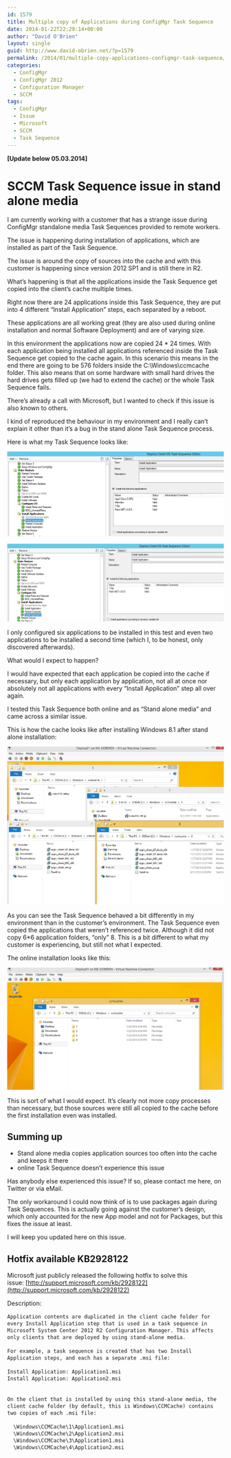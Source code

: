 ```yaml
---
id: 1579
title: Multiple copy of Applications during ConfigMgr Task Sequence
date: 2014-01-22T22:29:14+00:00
author: "David O'Brien"
layout: single
guid: http://www.david-obrien.net/?p=1579
permalink: /2014/01/multiple-copy-applications-configmgr-task-sequence/
categories:
  - ConfigMgr
  - ConfigMgr 2012
  - Configuration Manager
  - SCCM
tags:
  - ConfigMgr
  - Issue
  - Microsoft
  - SCCM
  - Task Sequence
---
```

**[Update below 05.03.2014]**

# SCCM Task Sequence issue in stand alone media

I am currently working with a customer that has a strange issue during ConfigMgr standalone media Task Sequences provided to remote workers.

The issue is happening during installation of applications, which are installed as part of the Task Sequence.

The issue is around the copy of sources into the cache and with this customer is happening since version 2012 SP1 and is still there in R2.

What’s happening is that all the applications inside the Task Sequence get copied into the client’s cache multiple times.

Right now there are 24 applications inside this Task Sequence, they are put into 4 different “Install Application” steps, each separated by a reboot.

These applications are all working great (they are also used during online installation and normal Software Deployment) and are of varying size.

In this environment the applications now are copied 24 * 24 times. With each application being installed all applications referenced inside the Task Sequence get copied to the cache again. In this scenario this means in the end there are going to be 576 folders inside the C:\Windows\ccmcache folder. This also means that on some hardware with small hard drives the hard drives gets filled up (we had to extend the cache) or the whole Task Sequence fails.

There’s already a call with Microsoft, but I wanted to check if this issue is also known to others.

I kind of reproduced the behaviour in my environment and I really can’t explain it other than it’s a bug in the stand alone Task Sequence process.

Here is what my Task Sequence looks like:

![SCCM Task Sequence](/media/2014/01/TS1.jpg)

![SCCM Task Sequence](/media/2014/01/ts2.jpg)

I only configured six applications to be installed in this test and even two applications to be installed a second time (which I, to be honest, only discovered afterwards).

What would I expect to happen?

I would have expected that each application be copied into the cache if necessary, but only each application by application, not all at once nor absolutely not all applications with every “Install Application” step all over again.

I tested this Task Sequence both online and as “Stand alone media” and came across a similar issue.

This is how the cache looks like after installing Windows 8.1 after stand alone installation:

![ccmcache](/media/2014/01/cache.jpg)

As you can see the Task Sequence behaved a bit differently in my environment than in the customer’s environment. The Task Sequence even copied the applications that weren’t referenced twice. Although it did not copy 6*6 application folders, “only” 8. This is a bit different to what my customer is experiencing, but still not what I expected.

The online installation looks like this:

![ccmcache](/media/2014/01/image11.png)

This is sort of what I would expect. It’s clearly not more copy processes than necessary, but those sources were still all copied to the cache before the first installation even was installed.

## Summing up

* Stand alone media copies application sources too often into the cache and keeps it there
* online Task Sequence doesn’t experience this issue

Has anybody else experienced this issue? If so, please contact me here, on Twitter or via eMail.

The only workaround I could now think of is to use packages again during Task Sequences. This is actually going against the customer’s design, which only accounted for the new App model and not for Packages, but this fixes the issue at least.

I will keep you updated here on this issue.

## Hotfix available KB2928122

Microsoft just publicly released the following hotfix to solve this issue: [http://support.microsoft.com/kb/2928122](http://support.microsoft.com/kb/2928122)

Description:

```
Application contents are duplicated in the client cache folder for every Install Application step that is used in a task sequence in Microsoft System Center 2012 R2 Configuration Manager. This affects only clients that are deployed by using stand-alone media.

For example, a task sequence is created that has two Install Application steps, and each has a separate .msi file:

Install Application: Application1.msi
Install Application: Application2.msi


On the client that is installed by using this stand-alone media, the client cache folder (by default, this is Windows\CCMCache) contains two copies of each .msi file:

  \Windows\CCMCache\1\Application1.msi
  \Windows\CCMCache\2\Application2.msi
  \Windows\CCMCache\3\Application1.msi
  \Windows\CCMCache\4\Application2.msi
```